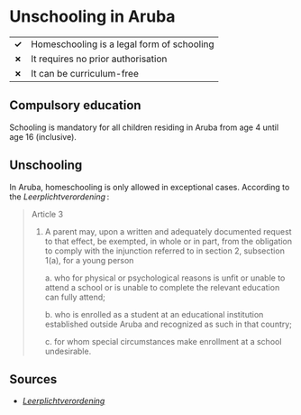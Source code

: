 # Unschooling in Aruba

|       |                                            |
| ----- | ------------------------------------------ |
| **✓** | Homeschooling is a legal form of schooling |
| **✗** | It requires no prior authorisation         |
| **✗** | It can be curriculum-free                  |

## Compulsory education

Schooling is mandatory for all children residing in Aruba from age 4 until age 16
(inclusive).

## Unschooling

In Aruba, homeschooling is only allowed in exceptional cases.
According to the *Leerplichtverordening* :

> Article 3
>
> 1. A parent may, upon a written and adequately documented request to that effect, be exempted, in whole or in part, from the obligation to comply with the injunction referred to in section 2, subsection 1(a), for a young person
>
>    a. who for physical or psychological reasons is unfit or unable
>    to attend a school or is unable to complete the relevant education
>    can fully attend;
>
>    b. who is enrolled as a student at an educational institution established outside Aruba
>    and recognized as such in that country;
>
>    c. for whom special circumstances make enrollment at a school undesirable.

## Sources

- [_Leerplichtverordening_](https://www.overheid.aw/document.php?m=7&fileid=20659&f=6b1ee55d65b1297626d747341e55662a&attachment=0&c=10799)
